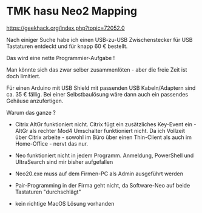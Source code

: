 # TMK hasu Neo2 Mapping

https://geekhack.org/index.php?topic=72052.0


Nach einiger Suche habe ich einen USB-zu-USB Zwischenstecker für USB Tastaturen entdeckt und für knapp 60 € bestellt.

Das wird eine nette Programmier-Aufgabe !

Man könnte sich das zwar selber zusammenlöten - aber die freie Zeit ist doch limitiert.

Für einen Arduino mit USB Shield mit passenden USB Kabeln/Adaptern sind ca. 35 € fällig. 
Bei einer Selbstbaulösung wäre dann auch ein passendes Gehäuse anzufertigen.


Warum das ganze ? 

- Citrix AltGr funktioniert nicht. 
  Citrix fügt ein zusätzliches Key-Event ein - AltGr als rechter Mod4 Umschalter funktioniert nicht.
  Da ich Vollzeit über Citrix arbeite - sowohl im Büro über einen Thin-Client als auch im Home-Office - nervt das nur.

- Neo funktioniert nicht in jedem Programm. Anmeldung, PowerShell und UltraSearch sind mir bisher aufgefallen

- Neo20.exe muss auf dem Firmen-PC als Admin ausgeführt werden

- Pair-Programming in der Firma geht nicht, da Software-Neo auf beide Tastaturen "durchschlägt"

- kein richtige MacOS Lösung vorhanden
